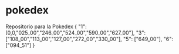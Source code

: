 # pokedex
Repositorio para la Pokedex 
 { "1": [0,0,"025_00","246_00","524_00","590_00","627_00"],
    "3": ["108_00","113_00","127_00","272_00","330_00"],
    "5": ["649_00"],
    "6": ["094_51"]
}
